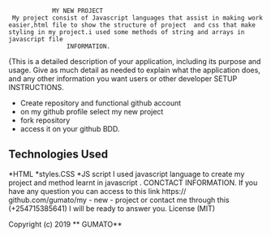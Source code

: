                 MY NEW PROJECT
     My project consist of Javascript languages that assist in making work easier,html file to show the structure of project  and css that make styling in my project.i used some methods of string and arrays in javascript file
                    INFORMATION.
{This is a detailed description of your application, including its purpose and usage.  Give as much detail as needed to explain what the application does, and any other information you want users or other developer
                    SETUP INSTRUCTIONS.
* Create repository and functional github account
* on my github profile select my new project
* fork repository
* access it on your github
                    BDD.
## Technologies Used
*HTML
*styles.CSS
*JS script
I used javascript language to create my project and method learnt in javascript .
                   CONCTACT INFORMATION.
If you have any question you can access to this link https:// github.com/gumato/my - new - project or contact me through this (+254715385641) I will be ready to answer you.
                  License
                   (MIT)

Copyright (c) 2019 ** GUMATO**

